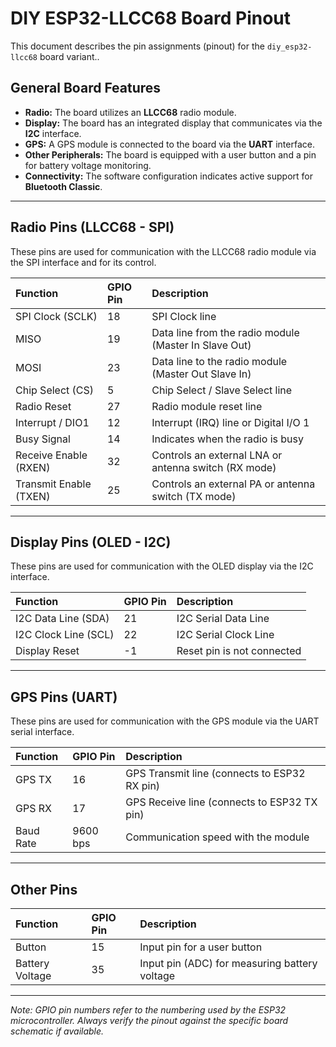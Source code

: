 # DIY ESP32-LLCC68 Board Pinout

This document describes the pin assignments (pinout) for the `diy_esp32-llcc68` board variant..

## General Board Features

-   **Radio:** The board utilizes an **LLCC68** radio module.
-   **Display:** The board has an integrated display that communicates via the **I2C** interface.
-   **GPS:** A GPS module is connected to the board via the **UART** interface.
-   **Other Peripherals:** The board is equipped with a user button and a pin for battery voltage monitoring.
-   **Connectivity:** The software configuration indicates active support for **Bluetooth Classic**.

---

## Radio Pins (LLCC68 - SPI)

These pins are used for communication with the LLCC68 radio module via the SPI interface and for its control.

| Function               | GPIO Pin | Description                                           |
| :--------------------- | :------- | :---------------------------------------------------- |
| SPI Clock (SCLK)       | 18       | SPI Clock line                                        |
| MISO                   | 19       | Data line from the radio module (Master In Slave Out) |
| MOSI                   | 23       | Data line to the radio module (Master Out Slave In)   |
| Chip Select (CS)       | 5        | Chip Select / Slave Select line                       |
| Radio Reset            | 27       | Radio module reset line                               |
| Interrupt / DIO1       | 12       | Interrupt (IRQ) line or Digital I/O 1                 |
| Busy Signal            | 14       | Indicates when the radio is busy                      |
| Receive Enable (RXEN)  | 32       | Controls an external LNA or antenna switch (RX mode)  |
| Transmit Enable (TXEN) | 25       | Controls an external PA or antenna switch (TX mode)   |

---

## Display Pins (OLED - I2C)

These pins are used for communication with the OLED display via the I2C interface.

| Function             | GPIO Pin | Description                |
| :------------------- | :------- | :------------------------- |
| I2C Data Line (SDA)  | 21       | I2C Serial Data Line       |
| I2C Clock Line (SCL) | 22       | I2C Serial Clock Line      |
| Display Reset        | -1       | Reset pin is not connected |

---

## GPS Pins (UART)

These pins are used for communication with the GPS module via the UART serial interface.

| Function  | GPIO Pin | Description                                  |
| :-------- | :------- | :------------------------------------------- |
| GPS TX    | 16       | GPS Transmit line (connects to ESP32 RX pin) |
| GPS RX    | 17       | GPS Receive line (connects to ESP32 TX pin)  |
| Baud Rate | 9600 bps | Communication speed with the module          |

---

## Other Pins

| Function        | GPIO Pin | Description                                   |
| :-------------- | :------- | :-------------------------------------------- |
| Button          | 15       | Input pin for a user button                   |
| Battery Voltage | 35       | Input pin (ADC) for measuring battery voltage |

---

_Note: GPIO pin numbers refer to the numbering used by the ESP32 microcontroller. Always verify the pinout against the specific board schematic if available._
